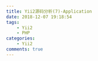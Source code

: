 ```yaml
---
title: Yii2源码分析(7)-Application
date: 2018-12-07 19:18:54
tags:
    - Yii2
    - PHP
categories:
    - Yii2
comments: true
---
```

